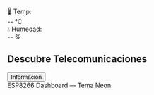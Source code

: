 <!DOCTYPE html>
<html lang="es">
<head>
<meta charset="UTF-8">
<title>Telecomunicaciones Dashboard</title>
<style>
@import url('https://fonts.googleapis.com/css2?family=Orbitron:wght@500&display=swap');

html, body {
  margin: 0; padding: 0;
  height: 100%;
  font-family: 'Orbitron', monospace;
  background: #0a0f14;
  color: #c9d1d9;
  overflow: hidden;
  display: flex;
  justify-content: center;
  align-items: center;
}

body::before {
  content: "";
  position: absolute;
  top: 0; left: 0; right: 0; bottom: 0;
  background:
    linear-gradient(90deg, rgba(0,255,174,0.05) 1px, transparent 1px),
    linear-gradient(rgba(0,255,174,0.05) 1px, transparent 1px),
    radial-gradient(circle at 25% 75%, rgba(0,255,174,0.1), transparent 50%),
    radial-gradient(circle at 75% 25%, rgba(0,255,174,0.1), transparent 50%);
  background-size: 60px 60px, 60px 60px, 200px 200px, 200px 200px;
  animation: moveLines 60s linear infinite;
  z-index: 0;
}

@keyframes moveLines {
  0% {background-position: 0 0, 0 0, 0 0, 0 0;}
  100% {background-position: 60px 60px, 60px 60px, 0 0, 0 0;}
}

.card {
  position: relative;
  background: #161b22;
  border: 1px solid #00ffae;
  border-radius: 15px;
  padding: 30px 40px;
  box-shadow: 0 0 20px #00ffae50, 0 0 40px #00ffae30;
  display: flex;
  justify-content: space-around;
  align-items: center;
  width: 850px;
  max-width: 95vw;
  z-index: 1;
  flex-wrap: wrap;
}

.sensor-box {
  background: linear-gradient(145deg, #0f161f, #101921);
  border: 1px solid #00ffae;
  border-radius: 12px;
  padding: 18px 25px;
  box-shadow: 0 0 12px #00ffae50, 0 0 25px #00ffae30 inset;
  color: #00ffae;
  font-size: 20px;
  text-align: center;
  width: 160px;
  margin: 10px;
  user-select: none;
  transition: transform 0.2s;
}

.sensor-box:hover {
  transform: scale(1.05);
}

.message-box {
  display: flex;
  flex-direction: column;
  align-items: center;
  text-align: center;
  margin: 10px;
}

.message-box h2 {
  margin-bottom: 20px;
  color: #00ffae;
  font-size: 22px;
  text-shadow: 0 0 5px #00ffae, 0 0 10px #00ffae, 0 0 20px #00ffae;
}

.message-box button {
  padding: 14px 32px;
  font-size: 18px;
  font-weight: bold;
  background: linear-gradient(45deg, #00ffae, #00ffaa);
  color: #000;
  border: none;
  border-radius: 12px;
  cursor: pointer;
  box-shadow: 0 0 15px #00ffae50;
  transition: all 0.3s;
}

.message-box button:hover {
  transform: translateY(-3px);
  box-shadow: 0 0 30px #00ffaa70, 0 0 40px #00ffaa50 inset;
}

.footer {
  margin-top: 25px;
  font-size: 13px;
  color: #8b949e;
  text-align: center;
  position: absolute;
  bottom: 15px;
  width: 100%;
  left: 0;
  z-index: 1;
  user-select: none;
}

.electronic-dot {
  width: 10px;
  height: 10px;
  background: #00ffae;
  border-radius: 50%;
  box-shadow: 0 0 8px #00ffae, 0 0 15px #00ffae80;
  position: absolute;
  animation: pulse 3s infinite alternate;
}

.electronic-dot:nth-child(1) { top: 10%; left: 5%; animation-delay: 0s; }
.electronic-dot:nth-child(2) { top: 30%; right: 8%; animation-delay: 1.5s; }
.electronic-dot:nth-child(3) { bottom: 15%; left: 12%; animation-delay: 0.8s; }
.electronic-dot:nth-child(4) { bottom: 25%; right: 15%; animation-delay: 2.3s; }

@keyframes pulse {
  from { box-shadow: 0 0 8px #00ffae, 0 0 15px #00ffae80; }
  to { box-shadow: 0 0 15px #00ffae, 0 0 30px #00ffaecc; }
}

/* Video fullscreen */
#videoContainer {
  position: fixed;
  top: 0;
  left: 0;
  width: 100%;
  height: 100%;
  z-index: 9999;
  display: none;
}

#videoContainer iframe {
  width: 100%;
  height: 100%;
  border: none;
}

</style>
</head>
<body>

<div class="electronic-dot"></div>
<div class="electronic-dot"></div>
<div class="electronic-dot"></div>
<div class="electronic-dot"></div>

<div class="card">
  <div class="sensor-box">
    🌡️ Temp:<br><span id="temp">--</span> °C
  </div>
  <div class="sensor-box">
    💧 Humedad:<br><span id="hum">--</span> %
  </div>

  <div class="message-box">
    <h2>Descubre Telecomunicaciones</h2>
    <button onclick="playVideo()">Información</button>
  </div>
</div>

<div class="footer">ESP8266 Dashboard — Tema Neon</div>

<div id="videoContainer"></div>

<script>
  // Actualiza sensores
  function fetchSensorData(){
    document.getElementById('temp').textContent = (20 + Math.random()*5).toFixed(1);
    document.getElementById('hum').textContent = (40 + Math.random()*10).toFixed(1);
  }
  setInterval(fetchSensorData, 3000);
  fetchSensorData();

  // Video fullscreen sin controles
  function playVideo() {
    const container = document.getElementById('videoContainer');
    container.style.display = 'block';
    container.innerHTML = `
      <iframe 
        src="https://www.youtube.com/embed/Ae2uKbFbt1U?autoplay=1&controls=0&modestbranding=1&rel=0&fs=1&disablekb=1" 
        allow="autoplay; fullscreen; encrypted-media" allowfullscreen>
      </iframe>
    `;
  }
</script>

</body>
</html>
